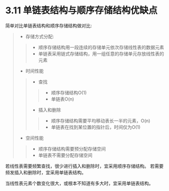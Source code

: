 # 3.11 单链表结构与顺序存储结构优缺点
简单对比单链表结构和顺序存储结构做对比:
> + 存储方式分配:
>> + 顺序存储结构用一段连续的存储单元依次存储线性表的数据元素
>> + 单链表采用链式存储结构，用一组任意的存储单元存放线性表的元素
> + 时间性能
>> + 查找
>>> + 顺序存储结构O(1)
>>> + 单链表O(n)
>> + 插入和删除
>>> + 顺序存储结构需要平均移动表长一半的元素，O(n)
>>> + 单链表在找到某位置的指针后，时间仅为O(1)
> + 空间性能
>> + 顺序存储结构需要预分配存储空间
>> + 单链表不需要分配存储空间

若线性表需要频繁查找，很少进行插入和删除时，宜采用顺序存储结构。
若需要频发插入和删除时，宜采用单链表结构。

当线性表元素个数变化很大，或根本不知道有多大时，宜采用单链表结构。

